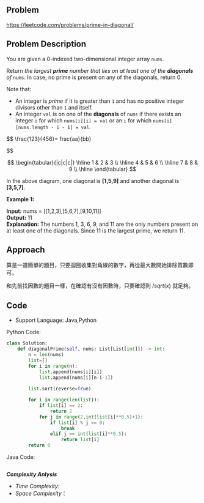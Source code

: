 ## Problem

https://leetcode.com/problems/prime-in-diagonal/

## Problem Description

You are given a 0-indexed two-dimensional integer array `nums`.

Return *the largest **prime** number that lies on at least one of the **diagonals** of* `nums`. In case, no prime is present on any of the diagonals, return 0.

Note that:

* An integer is *prime* if it is greater than `1` and has no positive integer divisors other than `1` and itself.
* An integer `val` is on one of the **diagonals** of `nums` if there exists an integer `i` for which `nums[i][i] = val` or an `i` for which `nums[i][nums.length - i - 1] = val`.

$$
\frac{123}{456}= frac{aa}{bb}

$$


$$
\begin{tabular}{|c|c|c|}
\hline
1 & 2 & 3 \\
\hline
4 & 5 & 6 \\
\hline
7 & 8 & 9 \\
\hline
\end{tabular}
$$


In the above diagram, one diagonal is **[1,5,9]** and another diagonal is **[3,5,7]**.

**Example 1:**

**Input:** nums = [[1,2,3],[5,6,7],[9,10,11]]  </br>
**Output:** 11  </br>
**Explanation:** The numbers 1, 3, 6, 9, and 11 are the only numbers present on at least one of the diagonals. Since 11 is the largest prime, we return 11.


## Approach

算是一道簡單的題目，只要迴圈收集對角線的數字，再從最大數開始排除質數即可。

和先前找因數的題目一樣，在確認有沒有因數時，只要確認到 $/sqrt(x)$ 就足夠。

## Code

- Support Language: Java,Python

Python Code:

```py
class Solution:
    def diagonalPrime(self, nums: List[List[int]]) -> int:
        n = len(nums)
        list=[]
        for i in range(n):
            list.append(nums[i][i])
            list.append(nums[i][n-i-1])
        
        list.sort(reverse=True)

        for i in range(len(list)):
            if list[i] == 2:
                return 2
            for j in range(2,int(list[i]**0.5)+1):
                if list[i] % j == 0: 
                    break
                elif j == int(list[i]**0.5):
                    return list[i]
        return 0
```

Java Code:

```

```

**_Complexity Anlysis_**

- _Time Complexity_: 
- _Space Complexity_：
